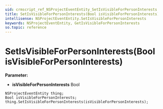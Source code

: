 ```yaml
---
uid: crmscript_ref_NSProjectEventEntity_SetIsVisibleForPersonInterests
title: SetIsVisibleForPersonInterests(Bool isVisibleForPersonInterests)
intellisense: NSProjectEventEntity.SetIsVisibleForPersonInterests
keywords: NSProjectEventEntity, GetIsVisibleForPersonInterests
so.topic: reference
---
```


# SetIsVisibleForPersonInterests(Bool isVisibleForPersonInterests)

**Parameter:** 
 - **isVisibleForPersonInterests** Bool

```crmscript
NSProjectEventEntity thing;
Bool isVisibleForPersonInterests;
thing.SetIsVisibleForPersonInterests(isVisibleForPersonInterests);
```

